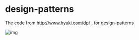 # design-patterns
The code from http://www.hyuki.com/dp/ , for design-patterns

![img](http://file.ituring.com.cn/ScreenShow/0100d564072c32061ca2)
